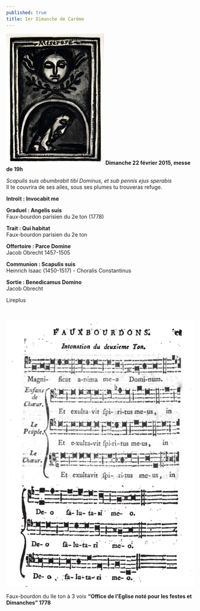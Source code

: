 ```yaml
---
published: true
title: Ier Dimanche de Carême
---
```


![miserere-rouault.jpg](/images/miserere-rouault.jpg)
**Dimanche 22 février 2015, messe de 19h**

*Scapulis suis obumbrabit tibi Dominus, et sub pennis ejus sperabis*  
Il te couvrira de ses ailes, sous ses plumes tu trouveras refuge.

**Introït : Invocabit me**

**Graduel : Angelis suis**  
Faux-bourdon parisien du 2e ton (1778)

**Trait : Qui habitat**  
Faux-bourdon parisien du 2e ton

**Offertoire : Parce Domine**  
Jacob Obrecht 1457-1505

**Communion : Scapulis suis**  
Heinrich Isaac (1450-1517) - Choralis Constantinus

**Sortie : Benedicamus Domino**  
Jacob Obrecht

Lireplus

&nbsp;

![fb 2e ton.jpg](/images/fb%202e%20ton.jpg)

Faux-bourdon du IIe ton à 3 voix **“Office de l’Eglise noté pour les festes et Dimanches” 1778**